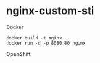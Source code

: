 # nginx-custom-sti

Docker 

    docker build -t nginx .
    docker run -d -p 8080:80 nginx

OpenShift

